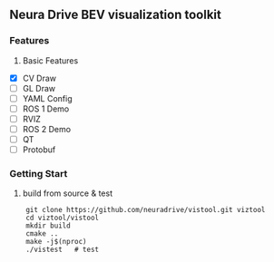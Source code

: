 ## Neura Drive BEV visualization toolkit  

### Features  

1. Basic Features  
- [x] CV Draw  
- [ ] GL Draw  
- [ ] YAML Config  
- [ ] ROS 1 Demo  
- [ ] RVIZ
- [ ] ROS 2 Demo  
- [ ] QT  
- [ ] Protobuf    

### Getting Start  

1. build from source & test  

```
    git clone https://github.com/neuradrive/vistool.git viztool
    cd viztool/vistool
    mkdir build
    cmake ..
    make -j$(nproc)
    ./vistest   # test
```

